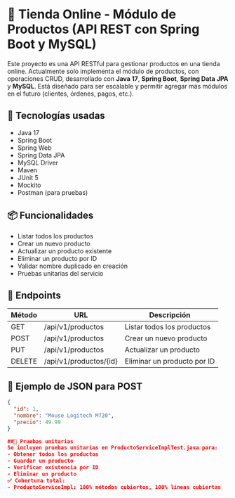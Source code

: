 # 🛒 Tienda Online - Módulo de Productos (API REST con Spring Boot y MySQL)

Este proyecto es una API RESTful para gestionar productos en una tienda online. Actualmente solo implementa el módulo de productos, con operaciones CRUD, desarrollado con **Java 17**, **Spring Boot**, **Spring Data JPA** y **MySQL**. Está diseñado para ser escalable y permitir agregar más módulos en el futuro (clientes, órdenes, pagos, etc.).

## 🚀 Tecnologías usadas

- Java 17
- Spring Boot
- Spring Web
- Spring Data JPA
- MySQL Driver
- Maven
- JUnit 5
- Mockito
- Postman (para pruebas)

## 📦 Funcionalidades

- Listar todos los productos
- Crear un nuevo producto
- Actualizar un producto existente
- Eliminar un producto por ID
- Validar nombre duplicado en creación
- Pruebas unitarias del servicio

## 🔧 Endpoints

| Método | URL                     | Descripción                   |
|--------|--------------------------|-------------------------------|
| GET    | /api/v1/productos        | Listar todos los productos    |
| POST   | /api/v1/productos        | Crear un nuevo producto       |
| PUT    | /api/v1/productos        | Actualizar un producto        |
| DELETE | /api/v1/productos/{id}   | Eliminar un producto por ID   |

## 🧪 Ejemplo de JSON para POST

```json
{
  "id": 1,            
  "nombre": "Mouse Logitech M720",
  "precio": 49.99
}

##🧪 Pruebas unitarias
Se incluyen pruebas unitarias en ProductoServiceImplTest.java para:
- Obtener todos los productos
- Guardar un producto
- Verificar existencia por ID
- Eliminar un producto
✅ Cobertura total:
- ProductoServiceImpl: 100% métodos cubiertos, 100% líneas cubiertas



